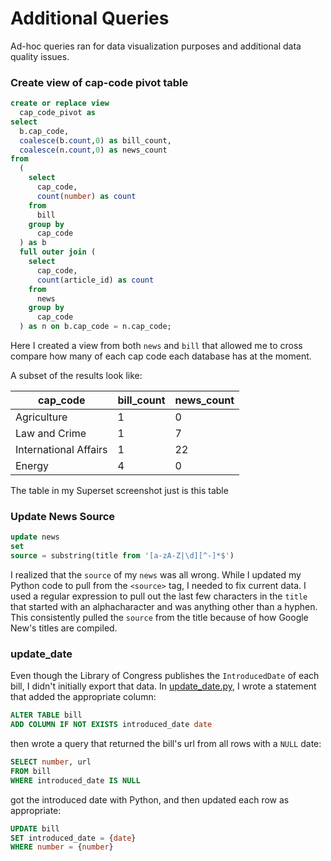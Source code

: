 # Additional Queries

Ad-hoc queries ran for data visualization purposes and additional data quality issues.

### Create view of cap-code pivot table

```sql
create or replace view
  cap_code_pivot as
select
  b.cap_code,
  coalesce(b.count,0) as bill_count,
  coalesce(n.count,0) as news_count
from
  (
    select
      cap_code,
      count(number) as count
    from
      bill
    group by
      cap_code
  ) as b
  full outer join (
    select
      cap_code,
      count(article_id) as count
    from
      news
    group by
      cap_code
  ) as n on b.cap_code = n.cap_code;
```

Here I created a view from both `news` and `bill` that allowed me to cross compare how many of each cap code each database has at the moment.

A subset of the results look like:

|cap_code|bill_count|news_count|
|--------|----------|----------|
|Agriculture|1|0|
|Law and Crime|1|7|
|International Affairs|1|22|
|Energy|4|0|

The table in my Superset screenshot just is this table

### Update News Source

```sql
update news
set
source = substring(title from '[a-zA-Z|\d][^-]*$')
```

I realized that the `source` of my `news` was all wrong. While I updated my Python code to pull from the `<source>` tag, I needed to fix current data. I used a regular expression to pull out the last few characters in the `title` that started with an alphacharacter and was anything other than a hyphen. This consistently pulled the `source` from the title because of how Google New's titles are compiled.


### update_date

Even though the Library of Congress publishes the `IntroducedDate` of each bill, I didn't initially export that data. In [update_date.py](update_date.py), I wrote a statement that added the appropriate column:

```sql
ALTER TABLE bill
ADD COLUMN IF NOT EXISTS introduced_date date
```

then wrote a query that returned the bill's url from all rows with a `NULL` date:

```sql
SELECT number, url
FROM bill
WHERE introduced_date IS NULL
```

got the introduced date with Python, and then updated each row as appropriate:

```sql
UPDATE bill
SET introduced_date = {date}
WHERE number = {number}
```
